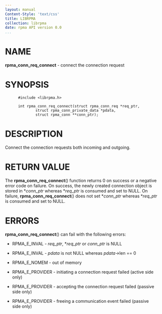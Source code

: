```yaml
---
layout: manual
Content-Style: 'text/css'
title: LIBRPMA
collection: librpma
date: rpma API version 0.0
...
```


[comment]: <> (SPDX-License-Identifier: BSD-3-Clause)
[comment]: <> (Copyright 2020, Intel Corporation)

NAME
====

**rpma\_conn\_req\_connect** - connect the connection request

SYNOPSIS
========

          #include <librpma.h>

          int rpma_conn_req_connect(struct rpma_conn_req *req_ptr,
                  struct rpma_conn_private_data *pdata,
                  struct rpma_conn **conn_ptr);

DESCRIPTION
===========

Connect the connection requests both incoming and outgoing.

RETURN VALUE
============

The **rpma\_conn\_req\_connect**() function returns 0 on success or a
negative error code on failure. On success, the newly created connection
object is stored in \**conn\_ptr* whereas \**req\_ptr* is consumed and
set to NULL. On failure, **rpma\_conn\_req\_connect**() does not set
\**conn\_ptr* whereas \**req\_ptr* is consumed and set to NULL.

ERRORS
======

**rpma\_conn\_req\_connect**() can fail with the following errors:

-   RPMA\_E\_INVAL - *req\_ptr*, \**req\_ptr* or *conn\_ptr* is NULL

-   RPMA\_E\_INVAL - *pdata* is not NULL whereas *pdata*-\>len == 0

-   RPMA\_E\_NOMEM - out of memory

-   RPMA\_E\_PROVIDER - initiating a connection request failed (active
    side only)

-   RPMA\_E\_PROVIDER - accepting the connection request failed (passive
    side only)

-   RPMA\_E\_PROVIDER - freeing a communication event failed (passive
    side only)
